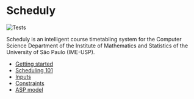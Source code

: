 # Scheduly

![Tests](https://github.com/DanielCardeal/ime-usp-class-scheduler/actions/workflows/ci.yml/badge.svg)

Scheduly is an intelligent course timetabling system for the Computer Science
Department of the Institute of Mathematics and Statistics of the University of
São Paulo (IME-USP).

- [Getting started](docs/getting_started.md)
- [Scheduling 101](docs/scheduling_101.md)
- [Inputs](docs/inputs.md)
- [Constraints](docs/constraints.md)
- [ASP model](docs/asp_model.md)
